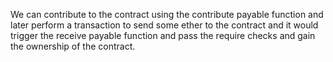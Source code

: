 We can contribute to the contract using the contribute payable function and later perform a transaction to send some ether to the contract and it would trigger the receive payable function and pass the require checks and gain the ownership of the contract.
